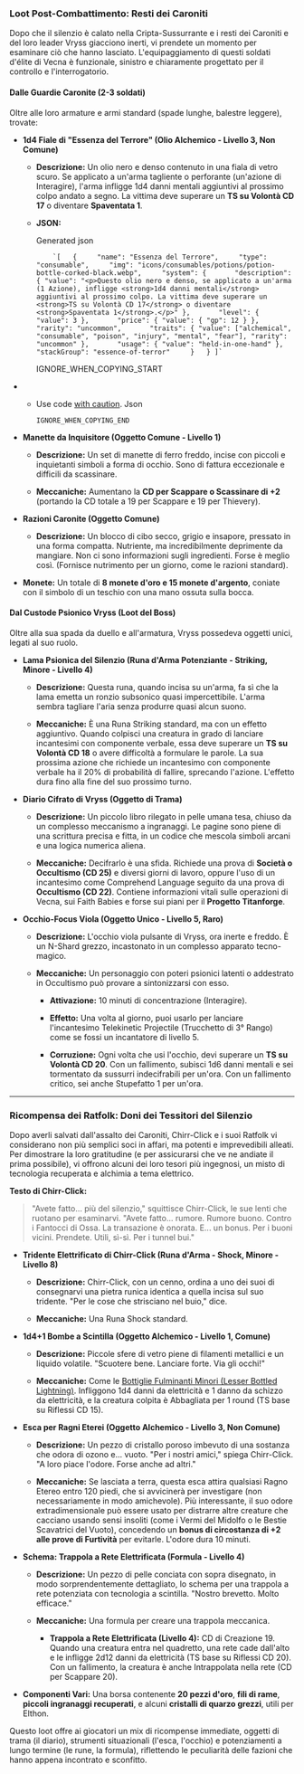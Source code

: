 ### **Loot Post-Combattimento: Resti dei Caroniti**

Dopo che il silenzio è calato nella Cripta-Sussurrante e i resti dei Caroniti e del loro leader Vryss giacciono inerti, vi prendete un momento per esaminare ciò che hanno lasciato. L'equipaggiamento di questi soldati d'élite di Vecna è funzionale, sinistro e chiaramente progettato per il controllo e l'interrogatorio.

#### **Dalle Guardie Caronite (2-3 soldati)**

Oltre alle loro armature e armi standard (spade lunghe, balestre leggere), trovate:

- **1d4 Fiale di "Essenza del Terrore" (Olio Alchemico - Livello 3, Non Comune)**
    
    - **Descrizione:** Un olio nero e denso contenuto in una fiala di vetro scuro. Se applicato a un'arma tagliente o perforante (un'azione di Interagire), l'arma infligge 1d4 danni mentali aggiuntivi al prossimo colpo andato a segno. La vittima deve superare un **TS su Volontà CD 17** o diventare **Spaventata 1**.
        
    - **JSON:**
        
        Generated json
        
              `[   {     "name": "Essenza del Terrore",     "type": "consumable",     "img": "icons/consumables/potions/potion-bottle-corked-black.webp",     "system": {       "description": { "value": "<p>Questo olio nero e denso, se applicato a un'arma (1 Azione), infligge <strong>1d4 danni mentali</strong> aggiuntivi al prossimo colpo. La vittima deve superare un <strong>TS su Volontà CD 17</strong> o diventare <strong>Spaventata 1</strong>.</p>" },       "level": { "value": 3 },       "price": { "value": { "gp": 12 } },       "rarity": "uncommon",       "traits": { "value": ["alchemical", "consumable", "poison", "injury", "mental", "fear"], "rarity": "uncommon" },       "usage": { "value": "held-in-one-hand" },       "stackGroup": "essence-of-terror"     }   } ]`
            
        
        IGNORE_WHEN_COPYING_START
        

- - Use code [with caution](https://support.google.com/legal/answer/13505487). Json
        
        IGNORE_WHEN_COPYING_END
        
- **Manette da Inquisitore (Oggetto Comune - Livello 1)**
    
    - **Descrizione:** Un set di manette di ferro freddo, incise con piccoli e inquietanti simboli a forma di occhio. Sono di fattura eccezionale e difficili da scassinare.
        
    - **Meccaniche:** Aumentano la **CD per Scappare o Scassinare di +2** (portando la CD totale a 19 per Scappare e 19 per Thievery).
        
- **Razioni Caronite (Oggetto Comune)**
    
    - **Descrizione:** Un blocco di cibo secco, grigio e insapore, pressato in una forma compatta. Nutriente, ma incredibilmente deprimente da mangiare. Non ci sono informazioni sugli ingredienti. Forse è meglio così. (Fornisce nutrimento per un giorno, come le razioni standard).
        
- **Monete:** Un totale di **8 monete d'oro e 15 monete d'argento**, coniate con il simbolo di un teschio con una mano ossuta sulla bocca.
    

#### **Dal Custode Psionico Vryss (Loot del Boss)**

Oltre alla sua spada da duello e all'armatura, Vryss possedeva oggetti unici, legati al suo ruolo.

- **Lama Psionica del Silenzio (Runa d'Arma Potenziante - Striking, Minore - Livello 4)**
    
    - **Descrizione:** Questa runa, quando incisa su un'arma, fa sì che la lama emetta un ronzio subsonico quasi impercettibile. L'arma sembra tagliare l'aria senza produrre quasi alcun suono.
        
    - **Meccaniche:** È una Runa Striking standard, ma con un effetto aggiuntivo. Quando colpisci una creatura in grado di lanciare incantesimi con componente verbale, essa deve superare un **TS su Volontà CD 18** o avere difficoltà a formulare le parole. La sua prossima azione che richiede un incantesimo con componente verbale ha il 20% di probabilità di fallire, sprecando l'azione. L'effetto dura fino alla fine del suo prossimo turno.
        
- **Diario Cifrato di Vryss (Oggetto di Trama)**
    
    - **Descrizione:** Un piccolo libro rilegato in pelle umana tesa, chiuso da un complesso meccanismo a ingranaggi. Le pagine sono piene di una scrittura precisa e fitta, in un codice che mescola simboli arcani e una logica numerica aliena.
        
    - **Meccaniche:** Decifrarlo è una sfida. Richiede una prova di **Società o Occultismo (CD 25)** e diversi giorni di lavoro, oppure l'uso di un incantesimo come Comprehend Language seguito da una prova di **Occultismo (CD 22)**. Contiene informazioni vitali sulle operazioni di Vecna, sui Faith Babies e forse sui piani per il **Progetto Titanforge**.
        
- **Occhio-Focus Viola (Oggetto Unico - Livello 5, Raro)**
    
    - **Descrizione:** L'occhio viola pulsante di Vryss, ora inerte e freddo. È un N-Shard grezzo, incastonato in un complesso apparato tecno-magico.
        
    - **Meccaniche:** Un personaggio con poteri psionici latenti o addestrato in Occultismo può provare a sintonizzarsi con esso.
        
        - **Attivazione:** 10 minuti di concentrazione (Interagire).
            
        - **Effetto:** Una volta al giorno, puoi usarlo per lanciare l'incantesimo Telekinetic Projectile (Trucchetto di 3° Rango) come se fossi un incantatore di livello 5.
            
        - **Corruzione:** Ogni volta che usi l'occhio, devi superare un **TS su Volontà CD 20**. Con un fallimento, subisci 1d6 danni mentali e sei tormentato da sussurri indecifrabili per un'ora. Con un fallimento critico, sei anche Stupefatto 1 per un'ora.
            

---

### **Ricompensa dei Ratfolk: Doni dei Tessitori del Silenzio**

Dopo averli salvati dall'assalto dei Caroniti, Chirr-Click e i suoi Ratfolk vi considerano non più semplici soci in affari, ma potenti e imprevedibili alleati. Per dimostrare la loro gratitudine (e per assicurarsi che ve ne andiate il prima possibile), vi offrono alcuni dei loro tesori più ingegnosi, un misto di tecnologia recuperata e alchimia a tema elettrico.

**Testo di Chirr-Click:**

> "Avete fatto... più del silenzio," squittisce Chirr-Click, le sue lenti che ruotano per esaminarvi. "Avete fatto... rumore. Rumore buono. Contro i Fantocci di Ossa. La transazione è onorata. E... un bonus. Per i buoni vicini. Prendete. Utili, sì-sì. Per i tunnel bui."

- **Tridente Elettrificato di Chirr-Click (Runa d'Arma - Shock, Minore - Livello 8)**
    
    - **Descrizione:** Chirr-Click, con un cenno, ordina a uno dei suoi di consegnarvi una pietra runica identica a quella incisa sul suo tridente. "Per le cose che strisciano nel buio," dice.
        
    - **Meccaniche:** Una Runa Shock standard.
        
- **1d4+1 Bombe a Scintilla (Oggetto Alchemico - Livello 1, Comune)**
    
    - **Descrizione:** Piccole sfere di vetro piene di filamenti metallici e un liquido volatile. "Scuotere bene. Lanciare forte. Via gli occhi!"
        
    - **Meccaniche:** Come le [Bottiglie Fulminanti Minori (Lesser Bottled Lightning)](https://www.google.com/url?sa=E&q=https%3A%2F%2F2e.aonprd.com%2FEquipment.aspx%3FID%3D77). Infliggono 1d4 danni da elettricità e 1 danno da schizzo da elettricità, e la creatura colpita è Abbagliata per 1 round (TS base su Riflessi CD 15).
        
- **Esca per Ragni Eterei (Oggetto Alchemico - Livello 3, Non Comune)**
    
    - **Descrizione:** Un pezzo di cristallo poroso imbevuto di una sostanza che odora di ozono e... vuoto. "Per i nostri amici," spiega Chirr-Click. "A loro piace l'odore. Forse anche ad altri."
        
    - **Meccaniche:** Se lasciata a terra, questa esca attira qualsiasi Ragno Etereo entro 120 piedi, che si avvicinerà per investigare (non necessariamente in modo amichevole). Più interessante, il suo odore extradimensionale può essere usato per distrarre altre creature che cacciano usando sensi insoliti (come i Vermi del Midolfo o le Bestie Scavatrici del Vuoto), concedendo un **bonus di circostanza di +2 alle prove di Furtività** per evitarle. L'odore dura 10 minuti.
        
- **Schema: Trappola a Rete Elettrificata (Formula - Livello 4)**
    
    - **Descrizione:** Un pezzo di pelle conciata con sopra disegnato, in modo sorprendentemente dettagliato, lo schema per una trappola a rete potenziata con tecnologia a scintilla. "Nostro brevetto. Molto efficace."
        
    - **Meccaniche:** Una formula per creare una trappola meccanica.
        
        - **Trappola a Rete Elettrificata (Livello 4):** CD di Creazione 19. Quando una creatura entra nel quadretto, una rete cade dall'alto e le infligge 2d12 danni da elettricità (TS base su Riflessi CD 20). Con un fallimento, la creatura è anche Intrappolata nella rete (CD per Scappare 20).
            
- **Componenti Vari:** Una borsa contenente **20 pezzi d'oro**, **fili di rame**, **piccoli ingranaggi recuperati**, e alcuni **cristalli di quarzo grezzi**, utili per Elthon.
    

Questo loot offre ai giocatori un mix di ricompense immediate, oggetti di trama (il diario), strumenti situazionali (l'esca, l'occhio) e potenziamenti a lungo termine (le rune, la formula), riflettendo le peculiarità delle fazioni che hanno appena incontrato e sconfitto.